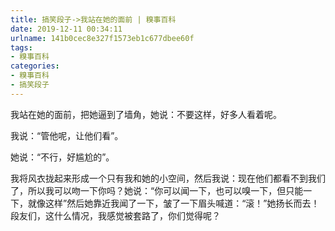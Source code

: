 ```yaml
---
title: 搞笑段子->我站在她的面前 | 糗事百科
date: 2019-12-11 00:34:11
urlname: 141b0cec8e327f1573eb1c677dbee60f
tags: 
- 糗事百科
categories:
- 糗事百科
- 搞笑段子
---
```

我站在她的面前，把她逼到了墙角，她说：不要这样，好多人看着呢。

我说：“管他呢，让他们看”。

她说：“不行，好尴尬的”。

我将风衣拢起来形成一个只有我和她的小空间，然后我说：现在他们都看不到我们了，所以我可以吻一下你吗？她说：“你可以闻一下，也可以嗅一下，但只能一下，就像这样”然后她靠近我闻了一下，皱了一下眉头喊道：“滚！”她扬长而去！段友们，这什么情况，我感觉被套路了，你们觉得呢？


